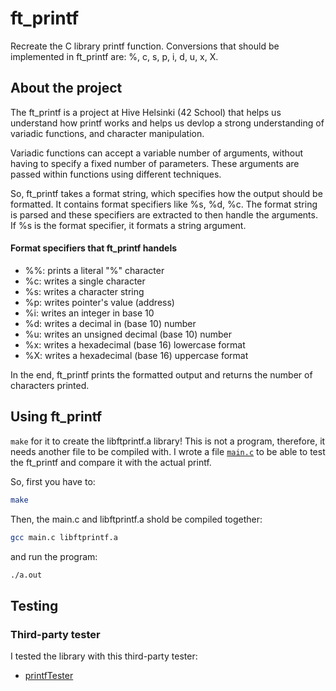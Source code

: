 # ft_printf
Recreate the C library printf function. Conversions that should be implemented in ft_printf are: %, c, s, p, i, d, u, x, X.
## About the project

The ft_printf is a project at Hive Helsinki (42 School) that helps us understand how printf works and helps us devlop a strong understanding of variadic functions, and character manipulation.

Variadic functions can accept a variable number of arguments, without having to specify a fixed number of parameters. These arguments are passed within functions using different techniques.

So, ft_printf takes a format string, which specifies how the output should be formatted. It contains format specifiers like %s, %d, %c.
The format string is parsed and these specifiers are extracted to then handle the arguments. If %s is the format specifier, it formats a string argument.

#### Format specifiers that ft_printf handels ####
- %%: prints a literal "%" character
- %c: writes a single character
- %s: writes a character string
- %p: writes pointer's value (address)
- %i: writes an integer in base 10
- %d: writes a decimal in (base 10) number
- %u: writes an unsigned decimal (base 10) number
- %x: writes a hexadecimal (base 16) lowercase format
- %X: writes a hexadecimal (base 16) uppercase format

In the end, ft_printf prints the formatted output and returns the number of characters printed. 

## Using ft_printf
`make` for it to create the libftprintf.a library! 
This is not a program, therefore, it needs another file to be compiled with. I wrote a file [`main.c`](main.c) to be able to test the ft_printf and compare it with the actual printf.

So, first you have to:
```bash
make
```
Then, the main.c and libftprintf.a shold be compiled together:
```bash
gcc main.c libftprintf.a
```
and run the program:
```bash
./a.out
```

## Testing
### Third-party tester
I tested the library with this third-party tester: 
* [printfTester](https://github.com/Tripouille/printfTester)
